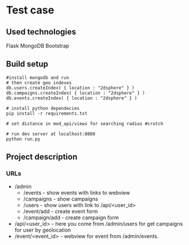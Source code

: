 # Test case

## Used technologies
Flask
MongoDB
Bootstrap

## Build setup

```
#install mongodb and run
# then create geo indexes
db.users.createIndex( { location : "2dsphere" } )
db.campaigns.createIndex( { location : "2dsphere" } )
db.events.createIndex( { location : "2dsphere" } )

# install python dependecies
pip install -r requirements.txt

# set distance in mod_api/views for searching radius #crutch

# run dev server at localhost:8080
python run.py
```

## Project description
### URLs
* /admin
    * /events - show events with links to webview
    * /campaigns - show campaigns
    * /users - show users with link to /api/<user_id>
    * /event/add - create event form
    * /campaign/add - create campaign form
* /api/<user_id> - here you come from /admin/users for get campaigns for user by geolocation
* /event/<event_id> - webview for event from /admin/events.
